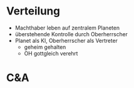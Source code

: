 # Verteilung

- Machthaber leben auf zentralem Planeten
- überstehende Kontrolle durch Oberherrscher
- Planet als KI, Oberherrscher als Vertreter
  - geheim gehalten
  - OH gottgleich verehrt

# C&A